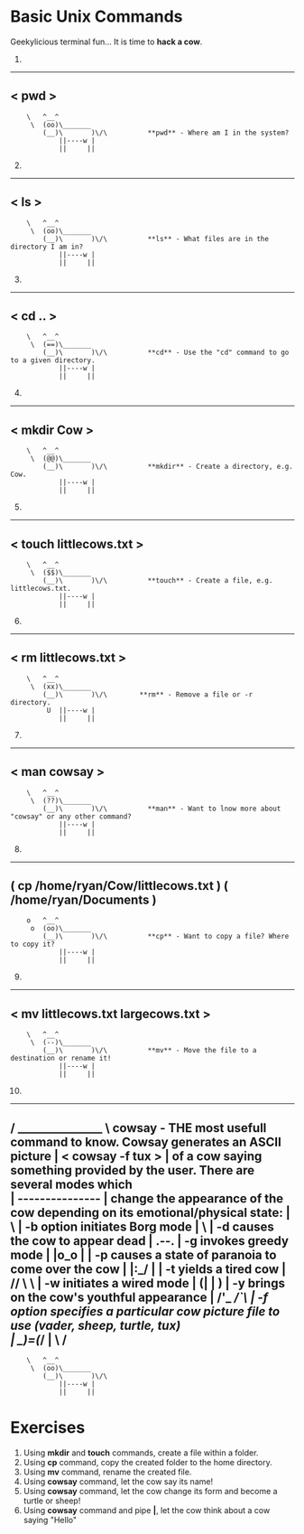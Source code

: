# Basic Unix Commands

Geekylicious terminal fun... It is time to **hack a cow**.

1.  
 _____
< pwd >
 -----
        \   ^__^
         \  (oo)\_______
            (__)\       )\/\          **pwd** - Where am I in the system?
                ||----w |
                ||     ||
2.
 ____
< ls >
 ----
        \   ^__^
         \  (oo)\_______
            (__)\       )\/\          **ls** - What files are in the directory I am in?
                ||----w |
                ||     ||
3. 
 ____
< cd .. >
 ----
        \   ^__^
         \  (==)\_______
            (__)\       )\/\          **cd** - Use the "cd" command to go to a given directory.          
                ||----w |
                ||     ||
4. 
 ___________
< mkdir Cow >
 -----------
        \   ^__^
         \  (@@)\_______
            (__)\       )\/\          **mkdir** - Create a directory, e.g. Cow.        
                ||----w |
                ||     ||
5. 
 ______________________
< touch littlecows.txt >
 ----------------------
        \   ^__^
         \  ($$)\_______
            (__)\       )\/\          **touch** - Create a file, e.g. littlecows.txt.
                ||----w |
                ||     ||
6.
 ___________________
< rm littlecows.txt >
 -------------------
        \   ^__^
         \  (xx)\_______
            (__)\       )\/\        **rm** - Remove a file or -r directory.
             U  ||----w |
                ||     ||
7. 
 ____________
< man cowsay >
 ------------
        \   ^__^
         \  (??)\_______
            (__)\       )\/\          **man** - Want to lnow more about "cowsay" or any other command?
                ||----w |
                ||     ||
8. 
 ____________________________________
( cp /home/ryan/Cow/littlecows.txt )
( /home/ryan/Documents             )
 ------------------------------------
        o   ^__^
         o  (oo)\_______
            (__)\       )\/\          **cp** - Want to copy a file? Where to copy it?
                ||----w |
                ||     ||
9. 
 _________________________________
< mv littlecows.txt largecows.txt >
 ---------------------------------
        \   ^__^
         \  (--)\_______
            (__)\       )\/\          **mv** - Move the file to a destination or rename it!
                ||----w |
                ||     ||

10. 
 ___________________
/  _______________  \                **cowsay** - THE most usefull command to know. Cowsay generates an ASCII picture
| < cowsay -f tux > |                of a cow saying something provided by the user. There are several modes which           
|  ---------------  |                change the appearance of the cow depending on its emotional/physical state:
|    \              |                -b option initiates Borg mode
|     \             |                -d causes the cow to appear dead
|         .--.      |                -g invokes greedy mode
|        |o_o |     |                -p causes a state of paranoia to come over the cow
|        |:_/ |     |                -t yields a tired cow
|       //   \ \    |                -w initiates a wired mode
|      (|     | )   |                -y brings on the cow's youthful appearance
|     /'\_   _/`\   |                -f option specifies a particular cow picture file to use (vader, sheep, turtle, tux)   
|     \___)=(___/   |
\                   /
 -------------------
        \   ^__^
         \  (oo)\_______
            (__)\       )\/\
                ||----w |
                ||     ||

# Exercises

1. Using **mkdir** and **touch** commands, create a file within a folder.
2. Using **cp** command, copy the created folder to the home directory.
3. Using **mv** command, rename the created file.
4. Using **cowsay** command, let the cow say its name!
5. Using **cowsay** command, let the cow change its form and become a turtle or sheep!
6. Using **cowsay** command and pipe **|**, let the cow think about a cow saying "Hello"  

